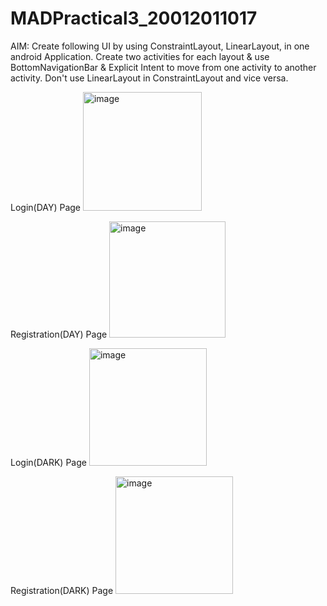 # MADPractical3_20012011017

AIM: Create following UI by using ConstraintLayout, LinearLayout, in one android Application. Create two activities for each layout & use BottomNavigationBar & Explicit Intent to move from one activity to another activity. Don't use LinearLayout in ConstraintLayout and vice versa.

Login(DAY) Page
<img width="190" alt="image" src="https://user-images.githubusercontent.com/110706350/189539728-c8d504a9-b1a6-4d9f-8b1b-7ef950551141.png">

Registration(DAY) Page
<img width="186" alt="image" src="https://user-images.githubusercontent.com/110706350/189539753-4f0c8ada-6b37-40f8-a91d-1e3f97d4b1df.png">

Login(DARK) Page
<img width="188" alt="image" src="https://user-images.githubusercontent.com/110706350/189539831-e9addf6f-6ab7-4d70-a2ae-4cb02c8eb4ad.png">

Registration(DARK) Page
<img width="188" alt="image" src="https://user-images.githubusercontent.com/110706350/189539872-e6750881-958f-4cf7-b73c-546cd1706dab.png">
